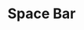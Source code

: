 ---
slug: "/projects/space-bar"
title: "Space Bar"
tech: "React, HTML, CSS, JS, Styled Components, Ruby, Rails"
hero: ./hero.png
tagline: "An interactive map that lets users explore space and learn about planets and constellations."
github: "https://github.com/iangrubb/space_project_frontend"
live: "https://thespacebar.netlify.app/"
---